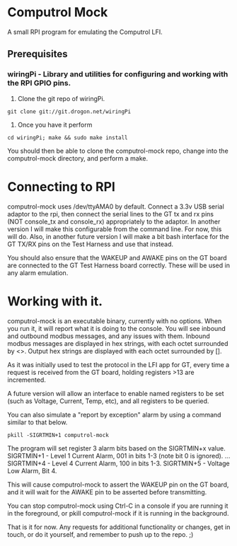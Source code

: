 # Computrol Mock
A small RPI program for emulating the Computrol LFI.
## Prerequisites
### wiringPi - Library and utilities for configuring and working with the RPI GPIO pins.
1. Clone the git repo of wiringPi.
```
git clone git://git.drogon.net/wiringPi
```
1. Once you have it perform 
```
cd wiringPi; make && sudo make install
```

You should then be able to clone the computrol-mock repo, change into the computrol-mock directory, and perform a make.

# Connecting to RPI
computrol-mock uses /dev/ttyAMA0 by default.  Connect a 3.3v USB serial adaptor to the rpi, then connect the serial lines to the GT tx and rx pins (NOT console_tx and console_rx) appropriately to the adaptor.  In another version I will make this configurable from the command line.  For now, this will do.
Also, in another future version I will make a bit bash interface for the GT TX/RX pins on the Test Harness and use that instead.

You should also ensure that the WAKEUP and AWAKE pins on the GT board are connected to the GT Test Harness board correctly.  These will be used in any alarm emulation.

# Working with it.
computrol-mock is an executable binary, currently with no options.  When you run it, it will report what it is doing to the console.
You will see inbound and outbound modbus messages, and any issues with them.  Inbound modbus messages are displayed in hex strings, with each octet surrounded by <>.  Output hex strings are displayed with each octet surrounded by [].

As it was initially used to test the protocol in the LFI app for GT, every time a request is received from the GT board, holding registers >13 are incremented.

A future version will allow an interface to enable named registers to be set (such as Voltage, Current, Temp, etc), and all registers to be queried.

You can also simulate a "report by exception" alarm by using a command similar to that below.
```
pkill -SIGRTMIN+1 computrol-mock
```
The program will set register 3 alarm bits based on the SIGRTMIN+x value.
SIGRTMIN+1 - Level 1 Current Alarm, 001 in bits 1-3 (note bit 0 is ignored).
...
SIGRTMIN+4 - Level 4 Current Alarm, 100 in bits 1-3.
SIGRTMIN+5 - Voltage Low Alarm, Bit 4.

This will cause computrol-mock to assert the WAKEUP pin on the GT board, and it will wait for the AWAKE pin to be asserted before transmitting.

You can stop computrol-mock using Ctrl-C in a console if you are running it in the foreground, or pkill computrol-mock if it is running in the background.

That is it for now.  Any requests for additional functionality or changes, get in touch, or do it yourself, and remember to push up to the repo. ;)


